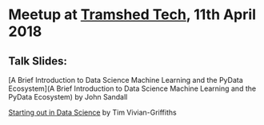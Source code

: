 # Meetup at [Tramshed Tech](http://www.tramshedtech.co.uk/index), 11th April 2018

## Talk Slides:

[A Brief Introduction to Data Science Machine Learning and the PyData Ecosystem](A Brief Introduction to Data Science Machine Learning and the PyData Ecosystem) by John Sandall

[Starting out in Data Science](https://github.com/pydatacardiff/meetups/blob/master/meetup_11_4_18/Starting%20out%20in%20Data%20Science.pdf) by Tim Vivian-Griffiths
